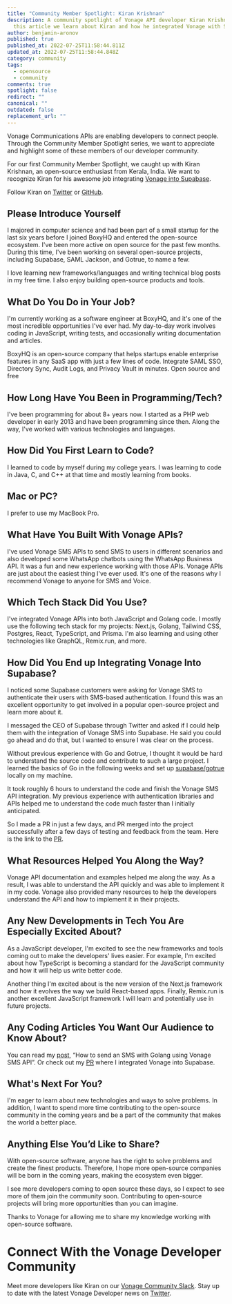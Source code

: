 ```yaml
---
title: "Community Member Spotlight: Kiran Krishnan"
description: A community spotlight of Vonage API developer Kiran Krishnan. In
  this article we learn about Kiran and how he integrated Vonage with Supabase.
author: benjamin-aronov
published: true
published_at: 2022-07-25T11:58:44.811Z
updated_at: 2022-07-25T11:58:44.848Z
category: community
tags:
  - opensource
  - community
comments: true
spotlight: false
redirect: ""
canonical: ""
outdated: false
replacement_url: ""
---
```

Vonage Communications APIs are enabling developers to connect people. Through the Community Member Spotlight series, we want to appreciate and highlight some of these members of our developer community.

For our first Community Member Spotlight, we caught up with Kiran Krishnan, an open-source enthusiast from Kerala, India. We want to recognize Kiran for his awesome job integrating [Vonage into Supabase](https://dev.to/devkiran/my-open-source-contribution-to-supabase-4i1p).

Follow Kiran on [Twitter](https://twitter.com/tokirankrishnan) or [GitHub](https://github.com/devkiran).

## Please Introduce Yourself

I majored in computer science and had been part of a small startup for the last six years before I joined BoxyHQ and entered the open-source ecosystem. I've been more active on open source for the past few months. During this time, I've been working on several open-source projects, including Supabase, SAML Jackson, and Gotrue, to name a few.

I love learning new frameworks/languages and writing technical blog posts in my free time. I also enjoy building open-source products and tools.

## What Do You Do in Your Job?

I'm currently working as a software engineer at BoxyHQ, and it's one of the most incredible opportunities I've ever had. My day-to-day work involves coding in JavaScript, writing tests, and occasionally writing documentation and articles.

BoxyHQ is an open-source company that helps startups enable enterprise features in any SaaS app with just a few lines of code. Integrate SAML SSO, Directory Sync, Audit Logs, and Privacy Vault in minutes. Open source and free

## How Long Have You Been in Programming/Tech?

I've been programming for about 8+ years now. I started as a PHP web developer in early 2013 and have been programming since then. Along the way, I've worked with various technologies and languages.

## How Did You First Learn to Code?

I learned to code by myself during my college years. I was learning to code in Java, C, and C++ at that time and mostly learning from books.

## Mac or PC?

I prefer to use my MacBook Pro.

## What Have You Built With Vonage APIs?

I've used Vonage SMS APIs to send SMS to users in different scenarios and also developed some WhatsApp chatbots using the WhatsApp Business API. It was a fun and new experience working with those APIs. Vonage APIs are just about the easiest thing I've ever used. It's one of the reasons why I recommend Vonage to anyone for SMS and Voice.

## Which Tech Stack Did You Use?

I've integrated Vonage APIs into both JavaScript and Golang code. I mostly use the following tech stack for my projects: Next.js, Golang, Tailwind CSS, Postgres, React, TypeScript, and Prisma. I'm also learning and using other technologies like GraphQL, Remix.run, and more. 

## How Did You End up Integrating Vonage Into Supabase?

I noticed some Supabase customers were asking for Vonage SMS to authenticate their users with SMS-based authentication. I found this was an excellent opportunity to get involved in a popular open-source project and learn more about it.

I messaged the CEO of Supabase through Twitter and asked if I could help them with the integration of Vonage SMS into Supabase. He said you could go ahead and do that, but I wanted to ensure I was clear on the process. 

Without previous experience with Go and Gotrue, I thought it would be hard to understand the source code and contribute to such a large project. I learned the basics of Go in the following weeks and set up [supabase/gotrue](https://github.com/supabase/gotrue) locally on my machine.

It took roughly 6 hours to understand the code and finish the Vonage SMS API integration. My previous experience with authentication libraries and APIs helped me to understand the code much faster than I initially anticipated.

So I made a PR in just a few days, and PR merged into the project successfully after a few days of testing and feedback from the team. Here is the link to the [PR](https://github.com/supabase/gotrue/pull/333).

## What Resources Helped You Along the Way?

Vonage API documentation and examples helped me along the way. As a result, I was able to understand the API quickly and was able to implement it in my code. Vonage also provided many resources to help the developers understand the API and how to implement it in their projects.

## Any New Developments in Tech You Are Especially Excited About?

As a JavaScript developer, I'm excited to see the new frameworks and tools coming out to make the developers' lives easier. For example, I'm excited about how TypeScript is becoming a standard for the JavaScript community and how it will help us write better code. 

Another thing I'm excited about is the new version of the Next.js framework and how it evolves the way we build React-based apps. Finally, Remix.run is another excellent JavaScript framework I will learn and potentially use in future projects.

## Any Coding Articles You Want Our Audience to Know About?

You can read my [post](https://www.kirandev.com/blog/send-sms-golang), “How to send an SMS with Golang using Vonage SMS API”. Or check out my [PR](https://github.com/supabase/gotrue/pull/333) where I integrated Vonage into Supabase.

## What's Next For You?

I'm eager to learn about new technologies and ways to solve problems. In addition, I want to spend more time contributing to the open-source community in the coming years and be a part of the community that makes the world a better place.

## Anything Else You’d Like to Share?

With open-source software, anyone has the right to solve problems and create the finest products. Therefore, I hope more open-source companies will be born in the coming years, making the ecosystem even bigger. 

I see more developers coming to open source these days, so I expect to see more of them join the community soon. Contributing to open-source projects will bring more opportunities than you can imagine.

Thanks to Vonage for allowing me to share my knowledge working with open-source software.

# Connect With the Vonage Developer Community

Meet more developers like Kiran on our [Vonage Community Slack](https://developer.vonage.com/community/slack). Stay up to date with the latest Vonage Developer news on [Twitter](https://twitter.com/VonageDev).